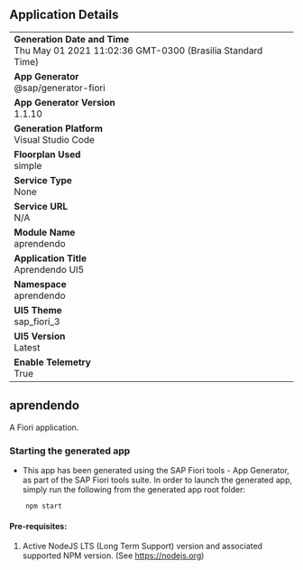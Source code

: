## Application Details
|               |
| ------------- |
|**Generation Date and Time**<br>Thu May 01 2021 11:02:36 GMT-0300 (Brasilia Standard Time)|
|**App Generator**<br>@sap/generator-fiori|
|**App Generator Version**<br>1.1.10|
|**Generation Platform**<br>Visual Studio Code|
|**Floorplan Used**<br>simple|
|**Service Type**<br>None|
|**Service URL**<br>N/A
|**Module Name**<br>aprendendo|
|**Application Title**<br>Aprendendo UI5|
|**Namespace**<br>aprendendo|
|**UI5 Theme**<br>sap_fiori_3|
|**UI5 Version**<br>Latest|
|**Enable Telemetry**<br>True|

## aprendendo

A Fiori application.

### Starting the generated app

-   This app has been generated using the SAP Fiori tools - App Generator, as part of the SAP Fiori tools suite.  In order to launch the generated app, simply run the following from the generated app root folder:

```
    npm start
```


#### Pre-requisites:

1. Active NodeJS LTS (Long Term Support) version and associated supported NPM version.  (See https://nodejs.org)


